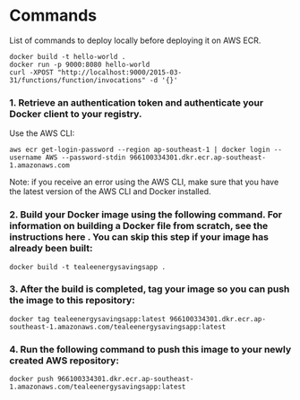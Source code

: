 # Commands

List of commands to deploy locally before deploying it on AWS ECR.

```
docker build -t hello-world .
docker run -p 9000:8080 hello-world  
curl -XPOST "http://localhost:9000/2015-03-31/functions/function/invocations" -d '{}'      
```

### 1. Retrieve an authentication token and authenticate your Docker client to your registry.
Use the AWS CLI:

```
aws ecr get-login-password --region ap-southeast-1 | docker login --username AWS --password-stdin 966100334301.dkr.ecr.ap-southeast-1.amazonaws.com
```
Note: if you receive an error using the AWS CLI, make sure that you have the latest version of the AWS CLI and Docker installed.

### 2. Build your Docker image using the following command. For information on building a Docker file from scratch, see the instructions here . You can skip this step if your image has already been built:

```
docker build -t tealeenergysavingsapp .
```
### 3. After the build is completed, tag your image so you can push the image to this repository:
```
docker tag tealeenergysavingsapp:latest 966100334301.dkr.ecr.ap-southeast-1.amazonaws.com/tealeenergysavingsapp:latest
```
### 4. Run the following command to push this image to your newly created AWS repository:

```
docker push 966100334301.dkr.ecr.ap-southeast-1.amazonaws.com/tealeenergysavingsapp:latest
```

